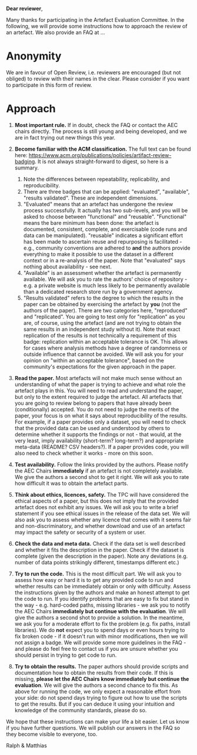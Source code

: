 **Dear reviewer**,

Many thanks for participating in the Artefact Evaluation Committee. In the following, we will provide some instructions how to approach the review of an artefact. We also provide an FAQ at ...

# Anonymity

We are in favour of Open Review, i.e. reviewers are encouraged (but not obliged) to review with their names in the clear. Please consider if you want to participate in this form of review.

# Approach

1. **Most important rule.** If in doubt, check the FAQ or contact the AEC chairs directly. The process is still young and being developed, and we are in fact trying out new things this year.

2. **Become familiar with the ACM classification.** The full text can be found here: https://www.acm.org/publications/policies/artifact-review-badging. It is not always straight-forward to digest, so here is a summary.
    1. Note the differences between repeatability, replicability, and reproducibility.
    2. There are three badges that can be applied: "evaluated", "available", "results validated". These are independent dimensions.
    3. "Evaluated" means that an artefact has undergone the review process successfully. It actually has two sub-levels, and you will be asked to choose between "functional" and "reusable". "Functional" means the bare minimum has been done: the artefact is documented, consistent, complete, and exercisable (code runs and data can be manipulated). "reusable" indicates a significant effort has been made to ascertain reuse and repurposing is facilitated - e.g., community conventions are adhered to **and** the authors provide everything to make it possible to use the dataset in a different context or in a re-analysis of the paper. Note that "evaluated" says nothing about availability - see next.
    4. "Available" is an assessment whether the artefact is permanently available. We will ask you to rate the authors' choice of repository - e.g. a private website is much less likely to be permanently available than a dedicated research store run by a government agency.
    5. "Results validated" refers to the degree to which the results in the paper can be obtained by exercising the artefact by **you** (not the authors of the paper). There are two categories here, "reproduced" and "replicated". You are going to test only for "replication" as you are, of course, using the artefact (and are not trying to obtain the same results in an independent study without it). Note that exact replication of the results is not technically a requirement of this badge: replication within an acceptable tolerance is OK. This allows for cases where analysis methods have a degree of randomness or outside influence that cannot be avoided. We will ask you for your opinion on "within an acceptable tolerance", based on the community's expectations for the given approach in the paper.

3. **Read the paper.** Most artefacts will not make much sense without an understanding of what the paper is trying to achieve and what role the artefact plays in this. You will need to read and understand the paper, but only to the extent required to judge the artefact. All artefacts that you are going to review belong to papers that have already been (conditionally) accepted. You do not need to judge the merits of the paper, your focus is on what it says about reproducibility of the results. For example, if a paper provides only a dataset, you will need to check that the provided data can be used and understood by others to determine whether it supports the findings or not - that would, at the very least, imply availability (short-term? long-term?) and appropriate meta-data (README? CSV headers?). If a paper provides code, you will also need to check whether it works - more on this soon.

4. **Test availability.** Follow the links provided by the authors. Please notify the AEC Chairs **immediately** if an artefact is not completely available. We give the authors a second shot to get it right. We will ask you to rate how difficult it was to obtain the artefact parts.

5. **Think about ethics, licences, safety.** The TPC will have considered the ethical aspects of a paper, but this does not imply that the provided artefact does not exhibit any issues. We will ask you to write a brief statement if you see ethical issues in the release of the data set. We will also ask you to assess whether any licence that comes with it seems fair and non-discriminatory, and whether download and use of an artefact may impact the safety or security of a system or user.

6. **Check the data and meta data.** Check if the data set is well described and whether it fits the description in the paper. Check if the dataset is complete (given the description in the paper). Note any deviations (e.g. number of data points strikingly different, timestamps different etc.)

7. **Try to run the code.** This is the most difficult part. We will ask you to assess how easy or hard it is to get any provided code to run and whether results can be immediately obtain or only with difficulty. Assess the instructions given by the authors and make an honest attempt to get the code to run. If you identify problems that are easy to fix but stand in the way - e.g. hard-coded paths, missing libraries - we ask you to notify the AEC Chairs **immediately but continue with the evaluation**. We will give the authors a second shot to provide a solution. In the meantime, we ask you for a moderate effort to fix the problem (e.g. fix paths, install libraries). We do **not** expect you to spend days or even hours trying to fix broken code - if it doesn't run with minor modifications, then we will not assign a badge. We will provide some more guidelines in the FAQ - and please do feel free to contact us if you are unsure whether you should persist in trying to get code to run.

8. **Try to obtain the results.** The paper authors should provide scripts and documentation how to obtain the results from their code. If this is missing, **please let the AEC Chairs know immediately but continue the evaluation**. We will give the authors a second chance to fix this. As above for running the code, we only expect a reasonable effort from your side: do not spend days trying to figure out how to use the scripts to get the results. But if you can deduce it using your intuition and knowledge of the community standards, please do so.

We hope that these instructions can make your life a bit easier. Let us know if you have further questions. We will publish our answers in the FAQ so they become visible to everyone, too.

Ralph & Matthias
